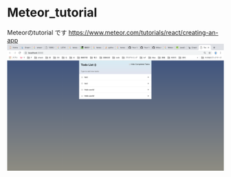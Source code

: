 # Meteor_tutorial
Meteorのtutorial  です
https://www.meteor.com/tutorials/react/creating-an-app
![sample](./image/1.png)
